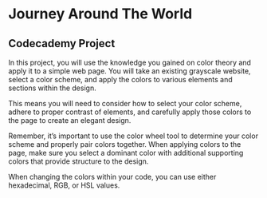 # Journey Around The World

## Codecademy Project

In this project, you will use the knowledge you gained on color theory and apply it to a simple web page. You will take an existing grayscale website, select a color scheme, and apply the colors to various elements and sections within the design.

This means you will need to consider how to select your color scheme, adhere to proper contrast of elements, and carefully apply those colors to the page to create an elegant design.

Remember, it’s important to use the color wheel tool to determine your color scheme and properly pair colors together. When applying colors to the page, make sure you select a dominant color with additional supporting colors that provide structure to the design.

When changing the colors within your code, you can use either hexadecimal, RGB, or HSL values.